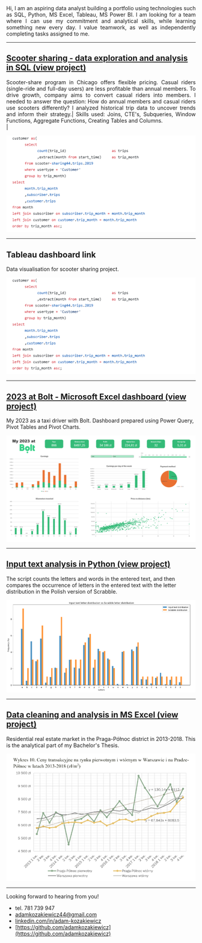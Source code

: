 <div style="text-align: justify">Hi, I am an aspiring data analyst building a portfolio using technologies such as SQL, Python, MS Excel, Tableau, MS Power BI. I am looking for a team where I can use my commitment and analytical skills, while learning something new every day. I value teamwork, as well as independently completing tasks assigned to me.</div>


---


## [Scooter sharing - data exploration and analysis in SQL (view project)](https://github.com/adamkozakiewicz/portfolio/blob/main/Scooter%20sharing.sql)
<div style="text-align: justify">Scooter-share program in Chicago offers flexible pricing. Casual riders (single-ride and full-day users) are less profitable than annual members. To drive growth, company aims 
to convert casual riders into members. I needed to answer the question: How do annual members and casual riders use scooters differently? I analyzed historical trip data to uncover trends and inform their strategy.|
Skills used: Joins, CTE's, Subqueries, Window Functions, Aggregate Functions, Creating Tables and Columns.</div>|


[![Scooter sharing - data exploration and analysis in SQL](/photos/scooter_sharing2.png "View project")](https://github.com/adamkozakiewicz/portfolio/blob/main/Scooter%20sharing.sql)
 
---


## Tableau dashboard link
Data visualisation for scooter sharing project.

 ![Scooter sharing - Tableau dashboard](/photos/scooter_sharing2.png)
 
---


## [2023 at Bolt - Microsoft Excel dashboard  (view project)](https://github.com/adamkozakiewicz/portfolio/blob/main/My%202023%20at%20Bolt%20-%20Dashboard.xlsx)
My 2023 as a taxi driver with Bolt. Dashboard prepared using Power Query, Pivot Tables and Pivot Charts.

 [![2023 at Bolt - Microsoft Excel dashboard](/photos/bolt_dashboard.png "View project")](https://github.com/adamkozakiewicz/portfolio/blob/main/My%202023%20at%20Bolt%20-%20Dashboard.xlsx)
 
---


## [Input text analysis in Python (view project)](https://github.com/adamkozakiewicz/portfolio/blob/main/Input%20text%20analysis.ipynb)
The script counts the letters and words in the entered text, and then compares the occurrence of letters in the entered text with the letter distribution in the Polish version of Scrabble.

 [![Input text analysis in Python](/photos/text_analysis.png "View project")](https://github.com/adamkozakiewicz/portfolio/blob/main/Input%20text%20analysis.ipynb)
 
---


## [Data cleaning and analysis in MS Excel (view project)](https://github.com/adamkozakiewicz/portfolio/blob/main/Residential%20real%20estate%20market%20in%20the%20Praga-P%C3%B3%C5%82noc%20district%20in%202013-2018.pdf)
Residential real estate market in the Praga-Północ district in 2013-2018. This is the analytical part of my Bachelor's Thesis.

 [![Residential real estate market](/photos/eastate_market.png "View project")](https://github.com/adamkozakiewicz/portfolio/blob/main/Residential%20real%20estate%20market%20in%20the%20Praga-P%C3%B3%C5%82noc%20district%20in%202013-2018.pdf)
 
---

  
Looking forward to hearing from you!

 - tel. 781 739 947 
 - <adamkozakiewicz44@gmail.com>
 - [linkedin.com/in/adam-kozakiewicz](linkedin.com/in/adam-kozakiewicz)
 - [https://github.com/adamkozakiewicz](https://github.com/adamkozakiewicz)

